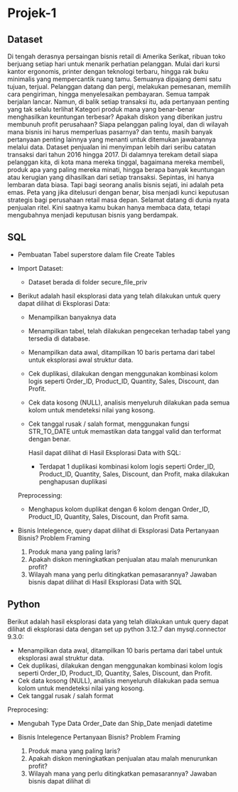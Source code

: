 # Projek-1

## Dataset
Di tengah derasnya persaingan bisnis retail di Amerika Serikat, ribuan toko berjuang setiap hari 
untuk menarik perhatian pelanggan. Mulai dari kursi kantor ergonomis, printer dengan teknologi 
terbaru, hingga rak buku minimalis yang mempercantik ruang tamu. Semuanya dipajang demi satu 
tujuan, terjual. Pelanggan datang dan pergi, melakukan pemesanan, memilih cara pengiriman, hingga 
menyelesaikan pembayaran. Semua tampak berjalan lancar. 
Namun, di balik setiap transaksi itu, ada pertanyaan penting yang tak selalu terlihat 
Kategori produk mana yang benar-benar menghasilkan keuntungan terbesar? Apakah diskon yang 
diberikan justru membunuh profit perusahaan? Siapa pelanggan paling loyal, dan di wilayah mana 
bisnis ini harus memperluas pasarnya? dan tentu, masih banyak pertanyaan penting lainnya yang 
menanti untuk ditemukan jawabannya melalui data. 
Dataset penjualan ini menyimpan lebih dari seribu catatan transaksi dari tahun 2016 hingga 2017. Di 
dalamnya terekam detail siapa pelanggan kita, di kota mana mereka tinggal, bagaimana mereka 
membeli, produk apa yang paling mereka minati, hingga berapa banyak keuntungan atau kerugian 
yang dihasilkan dari setiap transaksi. 
Sepintas, ini hanya lembaran data biasa. Tapi bagi seorang analis bisnis sejati, ini adalah peta emas. 
Peta yang jika ditelusuri dengan benar, bisa menjadi kunci keputusan strategis bagi perusahaan retail 
masa depan. 
Selamat datang di dunia nyata penjualan ritel. 
Kini saatnya kamu bukan hanya membaca data, tetapi mengubahnya menjadi keputusan 
bisnis yang berdampak.

## SQL
- Pembuatan Tabel superstore dalam file Create Tables
- Import Dataset:
  - Dataset berada di folder secure_file_priv
- Berikut adalah hasil eksplorasi data yang telah dilakukan untuk query dapat dilihat di Eksplorasi Data:
  - Menampilkan banyaknya data 
  - Menampilkan tabel, telah dilakukan pengecekan terhadap tabel yang tersedia di database.
  - Menampilkan data awal, ditampilkan 10 baris pertama dari tabel untuk eksplorasi awal struktur data.
  - Cek duplikasi, dilakukan dengan menggunakan kombinasi kolom logis seperti Order_ID, Product_ID, Quantity, Sales, Discount, dan Profit.
  - Cek data kosong (NULL), analisis menyeluruh dilakukan pada semua kolom untuk mendeteksi nilai yang kosong.
  - Cek tanggal rusak / salah format, menggunakan fungsi STR_TO_DATE untuk memastikan data tanggal valid dan terformat dengan benar.
    
    Hasil dapat dilihat di Hasil Eksplorasi Data with SQL:
    - Terdapat 1 duplikasi kombinasi kolom logis seperti Order_ID, Product_ID, Quantity, Sales, Discount, dan Profit, maka dilakukan penghapusan duplikasi
 
   Preprocessing:
    - Menghapus kolom duplikat dengan 6 kolom dengan Order_ID, Product_ID, Quantity, Sales, Discount, dan Profit sama.
      
- Bisnis Intelegence, query dapat dilihat di Eksplorasi Data
    Pertanyaan Bisnis?
    Problem Framing 
    1. Produk mana yang paling laris?
    2. Apakah diskon meningkatkan penjualan atau malah menurunkan profit?
    3. Wilayah mana yang perlu ditingkatkan pemasarannya?
    Jawaban bisnis dapat dilihat di Hasil Eksplorasi Data with SQL
       
## Python
Berikut adalah hasil eksplorasi data yang telah dilakukan untuk query dapat dilihat di eksplorasi data dengan set up python 3.12.7 dan mysql.connector 9.3.0:
  - Menampilkan data awal, ditampilkan 10 baris pertama dari tabel untuk eksplorasi awal struktur data.
  - Cek duplikasi, dilakukan dengan menggunakan kombinasi kolom logis seperti Order_ID, Product_ID, Quantity, Sales, Discount, dan Profit.
  - Cek data kosong (NULL), analisis menyeluruh dilakukan pada semua kolom untuk mendeteksi nilai yang kosong.
  - Cek tanggal rusak / salah format
    
Preprocesing:
  - Mengubah Type Data Order_Date dan Ship_Date menjadi datetime

- Bisnis Intelegence
    Pertanyaan Bisnis?
    Problem Framing
    1. Produk mana yang paling laris?
    2. Apakah diskon meningkatkan penjualan atau malah menurunkan profit?
    3. Wilayah mana yang perlu ditingkatkan pemasarannya?
    Jawaban bisnis dapat dilihat di 
